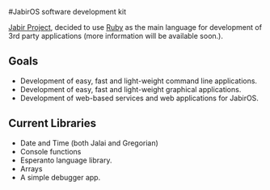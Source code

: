 #JabirOS software development kit

[Jabir Project](http://jabirproject.org), decided to use [Ruby](http://ruby-lang.org)
as the main language for development of 3rd party applications (more information will
  be available soon.).
## Goals
* Development of easy, fast and light-weight command line applications.
* Development of easy, fast and light-weight graphical applications.
* Development of web-based services and web applications for JabirOS.

## Current Libraries
* Date and Time (both Jalai and Gregorian)
* Console functions
* Esperanto language library.
* Arrays
* A simple debugger app. 
